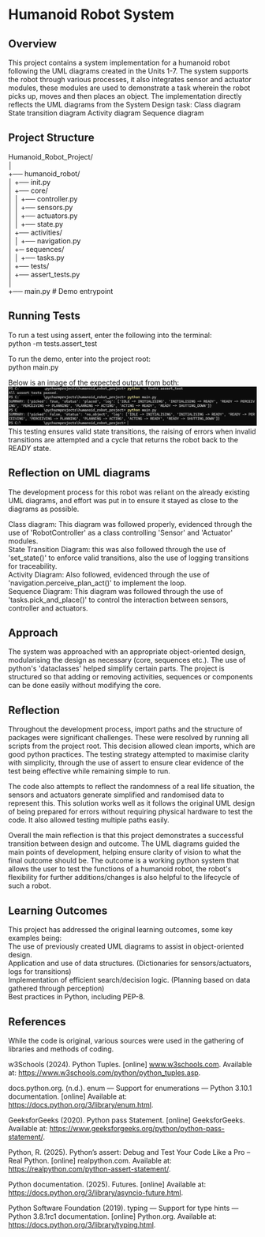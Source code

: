 # Humanoid Robot System

## Overview

This project contains a system implementation for a humanoid robot following the UML diagrams created in the Units 1-7. 
The system supports the robot through various processes, it also integrates sensor and actuator modules, these modules are used to demonstrate a task wherein the robot picks up, moves and then places an object.
The implementation directly reflects the UML diagrams from the System Design task: 
Class diagram 
State transition diagram 
Activity diagram
Sequence diagram 

## Project Structure

Humanoid_Robot_Project/ </br>
│</br>
+── humanoid_robot/</br>
│ +── init.py</br>
│ +── core/</br>
│ │ +── controller.py </br>
│ │ +── sensors.py </br>
│ │ +── actuators.py </br>
│ │ +── state.py </br>
│ +── activities/ </br>
│ │ +── navigation.py </br>
│ +─ sequences/ </br>
│ │ +── tasks.py </br>
│ +── tests/ </br>
│ +── assert_tests.py </br>
│ </br>
+── main.py # Demo entrypoint </br>

## Running Tests 

To run a test using assert, enter the following into the terminal: <br/> 
python -m tests.assert_test 

To run the demo, enter into the project root: <br/> 
python main.py 

Below is an image of the expected output from both: 
![Image of Test results](Images/Humanoid_Robot_Terminal_Screenshot_Censored.png)
This testing ensures valid state transitions, the raising of errors when invalid transitions are attempted and a cycle that returns the robot back to the READY state. 
<br/> 

## Reflection on UML diagrams 
The development process for this robot was reliant on the already existing UML diagrams, and effort was put in to ensure it stayed as close to the diagrams as possible. <br/>

Class diagram: This diagram was followed properly, evidenced through the use of 'RobotController' as a class controlling 'Sensor' and 'Actuator' modules. <br/>
State Transition Diagram: this was also followed through the use of 'set_state()' to enforce valid transitions, also the use of logging transitions for traceability. </br> 
Activity Diagram: Also followed, evidenced through the use of 'navigation.perceive_plan_act()' to implement the loop.</br> 
Sequence Diagram: This diagram was followed through the use of 'tasks.pick_and_place()' to control the interaction between sensors, controller and actuators. 
</br>

## Approach 
The system was approached with an appropriate object-oriented design, modularising the design as necessary (core, sequences etc.). The use of python's 'dataclasses' helped simplify certain parts. 
The project is structured so that adding or removing activities, sequences or components can be done easily without modifying the core. 

## Reflection 
Throughout the development process, import paths and the structure of packages were significant challenges. These were resolved by running all scripts from the project root. 
This decision allowed clean imports, which are good python practices. The testing strategy attempted to maximise clarity with simplicity,
through the use of assert to ensure clear evidence of the test being effective while remaining simple to run. 
</br> 

The code also attempts to reflect the randomness of a real life situation, the sensors and actuators generate simplified and randomised data to represent this. 
This solution works well as it follows the original UML design of being prepared for errors without requiring physical hardware to test the code. 
It also allowed testing multiple paths easily. 
</br>

Overall the main reflection is that this project demonstrates a successful transition between design and outcome. 
The UML diagrams guided the main points of development, helping ensure clarity of vision to what the final outcome should be. 
The outcome is a working python system that allows the user to test the functions of a humanoid robot, 
the robot's flexibility for further additions/changes is also helpful to the lifecycle of such a robot. 

## Learning Outcomes 
This project has addressed the original learning outcomes, some key examples being: </br> 
The use of previously created UML diagrams to assist in object-oriented design. </br> 
Application and use of data structures. (Dictionaries for sensors/actuators, logs for transitions) </br> 
Implementation of efficient search/decision logic. (Planning based on data gathered through perception) </br> 
Best practices in Python, including PEP-8. </br> 

## References 
While the code is original, various sources were used in the gathering of libraries and methods of coding. <br/> 

w3Schools (2024). Python Tuples. [online] www.w3schools.com. Available at: https://www.w3schools.com/python/python_tuples.asp. <br/> 

docs.python.org. (n.d.). enum — Support for enumerations — Python 3.10.1 documentation. [online] Available at: https://docs.python.org/3/library/enum.html. <br/> 

GeeksforGeeks (2020). Python pass Statement. [online] GeeksforGeeks. Available at: https://www.geeksforgeeks.org/python/python-pass-statement/. <br/> 

Python, R. (2025). Python’s assert: Debug and Test Your Code Like a Pro – Real Python. [online] realpython.com. Available at: https://realpython.com/python-assert-statement/. <br/> 

Python documentation. (2025). Futures. [online] Available at: https://docs.python.org/3/library/asyncio-future.html. <br/> 

Python Software Foundation (2019). typing — Support for type hints — Python 3.8.1rc1 documentation. [online] Python.org. Available at: https://docs.python.org/3/library/typing.html. <br/> 

